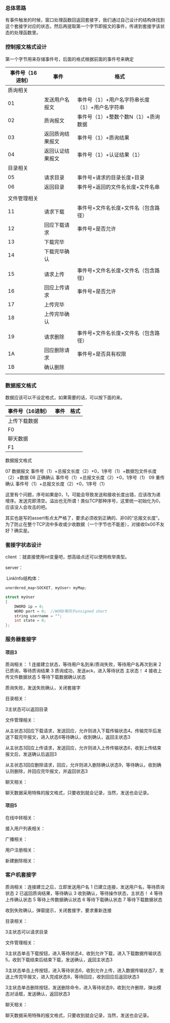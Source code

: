 ### 总体思路

有事件触发的时候，窗口处理函数回返回套接字，我们通过自己设计的结构体找到这个套接字对应的状态，然后再提取第一个字节即报文的事件，传递到套接字该状态的处理函数里。

### 控制报文格式设计

第一个字节用来存储事件号，后面的格式根据前面的事件号来确定

| 事件号（16进制） | 事件             | 格式                                           |
| ---------------- | ---------------- | ---------------------------------------------- |
| 质询相关         |                  |                                                |
| 01               | 发送用户名报文   | 事件号（1）+用户名字符串长度（1）+用户名字符串 |
| 02               | 质询报文         | 事件号（1）+整数个数N（1）+质询数据            |
| 03               | 返回质询结果报文 | 事件号（1）+质询结果                           |
| 04               | 返回认证结果报文 | 事件号（1）+认证结果（1）                      |
| 目录相关         |                  |                                                |
| 05               | 请求目录         | 事件号+请求的目录长度+目录                     |
| 06               | 返回目录         | 事件号+返回的文件名长度+文件名串               |
|                  |                  |                                                |
| 文件管理相关     |                  |                                                |
| 11               | 请求下载         | 事件号+文件名长度+文件名（包含路径）           |
| 12               | 回应下载请求     | 事件号+是否允许                                |
| 13               | 下载完毕         |                                                |
| 14               | 下载完毕确认     |                                                |
|                  |                  |                                                |
| 15               | 请求上传         | 事件号+文件名长度+文件名（包含路径）           |
| 16               | 回应上传请求     | 事件号+是否允许                                |
| 17               | 上传完毕         |                                                |
| 18               | 上传完毕确认     |                                                |
|                  |                  |                                                |
| 19               | 请求删除         | 事件号+文件名长度+文件名（包含路径）           |
| 1A               | 回应删除请求     | 事件号+是否具有权限                            |
| 1B               | 确认删除         |                                                |
|                  |                  |                                                |

### 数据报文格式

数据应该可以不设定格式，如果需要的话，可以按下面的来。

| 事件号（16进制） | 事件 | 格式 |
| ---------------- | ---- | ---- |
| 上传下载数据     |      |      |
| F0               |      |      |
| 聊天数据         |      |      |
| F1               |      |      |

数据报文格式

07				数据报文				事件号（1）+总报文长度（2）+0，1序号（1）+数据包文件长度（2）+数据
08				正确确认				事件号（1）+总报文长度（2）+0，1序号（1）
09				重传确认				事件号（1）+总报文长度（2）+0，1序号（1）

这里有个问题，序号如果是0，1，可能会导致发送和接收长度出错，应该改为递增序。发送完即清空。溢出也无所谓！类似TCP那种序号，这里统一初始化为0，应该没人会攻击的吧。

其实也是写的assert有点太严格了，要求必须收到正确的、非0的“总报文长度”。为了防止在整个TCP流中多收或少收数据（一个字节也不能差），对接收0x00不友好？确实是。

### 套接字状态设计

client ：就直接使用int变量吧，想高级点还可以使用枚举类型。

server：

​	LinkInfo结构体：

```c++
unordered_map<SOCKET, myUser> myMap;

struct myUser
{
	DWORD ip = 0;
	WORD port = 0;  //WORD等同于unsigned short
	string username = "";
    int state = 0;
};
```



### 服务器套接字

#### 项目3

质询相关：
1	连接建立状态，等待用户名到来/质询失败，等待用户名再次到来
2	已质询，等待质询结果
3	质询成功，发送ack，进入等待状态		主状态！
4	接收上传文件数据状态
5	等待下载数据确认状态

质询失败，发送失败确认，关闭套接字

目录相关：

3主状态可以返回目录

文件管理相关：

从主状态3回应下载请求，发送回应，允许则进入下载传输状态4。传输完毕后发送下载完毕报文，进入状态6等待确认，收到确认，返回主状态3

从主状态3回应上传请求，发送回应，允许则进入上传传输状态6，收到上传结束报文后，发送确认后返回3

从主状态3回应删除请求，回应，允许则进入删除确认状态9，等待确认，收到确认则删除，并回应完毕报文，并返回状态3

聊天相关：

聊天数据采用特殊的报文格式，只要收到就会记录，当然，发送也会记录。

#### 项目5

在线中转相关：

接入用户列表相关：

广播相关：

用户注册相关：

新建删除相关：



### 客户机套接字

质询相关：连接建立之后，立即发送用户名
1	已建立连接，发送用户名，等待质询状态
2	已返回质询结果，等待确认
3	收到确认，等待操作状态，主状态！
4	等待上传确认状态
5	等待上传数据确认状态
6	等待下载确认状态
7	等待下载数据状态

收到失败确认，弹窗提示，关闭套接字，要求重新连接

目录相关：

3主状态可以请求目录

文件管理相关：

3主状态单击下载按钮，进入等待状态4，收到允许下载，进入下载数据传输状态5，收到下载结束后结束下载，发送确认，返回主状态3



3主状态单击上传按钮，进入等待状态6，收到允许上传，进入数据传输状态7，发送上传完毕报文，进入完成状态8，等待回应，收到回应后返回状态3



3主状态单击删除按钮，发送删除命令，进入等待状态9，收到允许删除，弹出模态对话框，发送确认，返回状态3

聊天相关：

聊天数据采用特殊的报文格式，只要收到就会记录，当然，发送也会记录。

